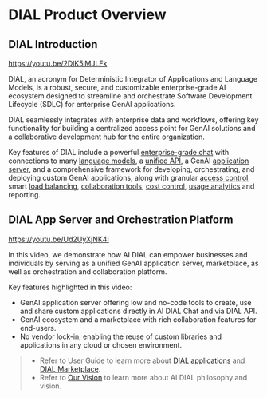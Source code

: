 # DIAL Product Overview

## DIAL Introduction

https://youtu.be/2DlK5iMJLFk

DIAL, an acronym for Deterministic Integrator of Applications and Language Models, is a robust, secure, and customizable enterprise-grade AI ecosystem designed to streamline and orchestrate Software Development Lifecycle (SDLC) for enterprise GenAI applications.

DIAL seamlessly integrates with enterprise data and workflows, offering key functionality for building a centralized access point for GenAI solutions and a collaborative development hub for the entire organization.

Key features of DIAL include a powerful [enterprise-grade chat](/docs/user-guide.md) with connections to many [language models](../../supported-models), a [unified API](https://epam-rail.com/dial_api), a GenAI [application server](../../architecture#introduction), and a comprehensive framework for developing, orchestrating, and deploying custom GenAI applications, along with granular [access control](../../Roles%20and%20Access%20Control/overview), smart [load balancing](../../tutorials/load-balancer), [collaboration tools](../../tutorials/Collaboration/enable-publications), [cost control](../../architecture#rate-limits--cost-control), [usage analytics](../../architecture#analytics-realtime) and reporting.

## DIAL App Server and Orchestration Platform

https://youtu.be/Ud2UyXjNK4I

In this video, we demonstrate how AI DIAL can empower businesses and individuals by serving as a unified GenAI application server, marketplace, as well as orchestration and collaboration platform. 

Key features highlighted in this video:

* GenAI application server offering low and no-code tools to create, use and share custom applications directly in AI DIAL Chat and via DIAL API.
* GenAI ecosystem and a marketplace with rich collaboration features for end-users.
* No vendor lock-in, enabling the reuse of custom libraries and applications in any cloud or chosen environment.

> * Refer to User Guide to learn more about [DIAL applications](../../user-guide#applications-1) and [DIAL Marketplace](../../user-guide#marketplace).
> * Refer to [Our Vision](https://github.com/epam/ai-dial/blob/main/CONTRIBUTING.md#project-vision) to learn more about AI DIAL philosophy and vision.